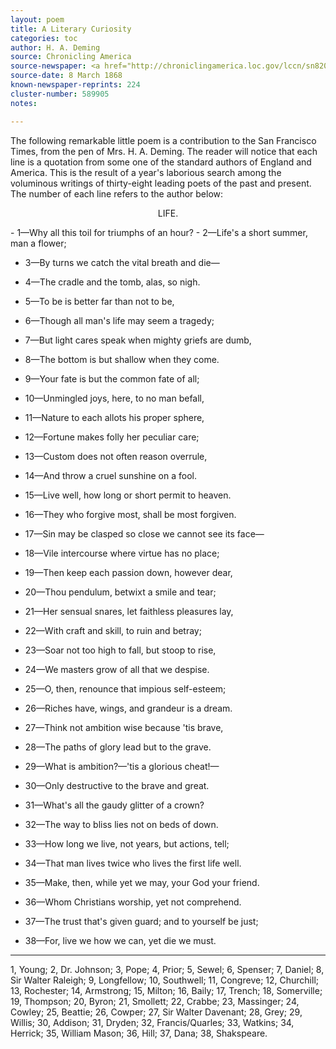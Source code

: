 ```yaml
---
layout: poem
title: A Literary Curiosity
categories: toc
author: H. A. Deming
source: Chronicling America
source-newspaper: <a href="http://chroniclingamerica.loc.gov/lccn/sn82015775/1868-03-08/ed-1/seq-3/" target="_blank"><em>The New Orleans Crescent</em></a> (New Orleans, Louisiana)
source-date: 8 March 1868
known-newspaper-reprints: 224
cluster-number: 589905
notes: 

---
```

<p>The following remarkable little poem is a contribution to the San Francisco Times, from the pen of Mrs. H. A. Deming. The reader will notice that each line is a quotation from some one of the standard authors of England and America. This is the result of a year's laborious search among the voluminous writings of thirty-eight leading poets of the past and present. The number of each line refers to the author below:</p>

<p align="center">LIFE.</p>
- 1—Why all this toil for triumphs of an hour?
- 2—Life's a short summer, man a flower;


- 3—By turns we catch the vital breath and die—
- 4—The cradle and the tomb, alas, so nigh.


- 5—To be is better far than not to be,
- 6—Though all man's life may seem a tragedy;


- 7—But light cares speak when mighty griefs are dumb,
- 8—The bottom is but shallow when they come.


- 9—Your fate is but the common fate of all;
- 10—Unmingled joys, here, to no man befall,


- 11—Nature to each allots his proper sphere,
- 12—Fortune makes folly her peculiar care;


- 13—Custom does not often reason overrule,
- 14—And throw a cruel sunshine on a fool.


- 15—Live well, how long or short permit to heaven.
- 16—They who forgive most, shall be most forgiven.


- 17—Sin may be clasped so close we cannot see its face—
- 18—Vile intercourse where virtue has no place;


- 19—Then keep each passion down, however dear,
- 20—Thou pendulum, betwixt a smile and tear;


- 21—Her sensual snares, let faithless pleasures lay,
- 22—With craft and skill, to ruin and betray;


- 23—Soar not too high to fall, but stoop to rise,
- 24—We masters grow of all that we despise.


- 25—O, then, renounce that impious self-esteem;
- 26—Riches have, wings, and grandeur is a dream.


- 27—Think not ambition wise because 'tis brave,
- 28—The paths of glory lead but to the grave.


- 29—What is ambition?—'tis a glorious cheat!—
- 30—Only destructive to the brave and great.


- 31—What's all the gaudy glitter of a crown?
- 32—The way to bliss lies not on beds of down.


- 33—How long we live, not years, but actions, tell;
- 34—That man lives twice who lives the first life well.


- 35—Make, then, while yet we may, your God your friend.
- 36—Whom Christians worship, yet not comprehend.


- 37—The trust that's given guard; and to yourself be just;
- 38—For, live we how we can, yet die we must.

---
<p>1, Young; 2, Dr. Johnson; 3, Pope; 4, Prior; 5, Sewel; 6, Spenser; 7, Daniel; 8, Sir Walter Raleigh; 9, Longfellow; 10, Southwell; 11, Congreve; 12, Churchill; 13, Rochester; 14, Armstrong; 15, Milton; 16, Baily; 17, Trench; 18, Somerville; 19, Thompson; 20, Byron; 21, Smollett; 22, Crabbe; 23, Massinger; 24, Cowley; 25, Beattie; 26, Cowper; 27, Sir Walter Davenant; 28, Grey; 29, Willis; 30, Addison; 31, Dryden; 32, Francis/Quarles; 33, Watkins; 34, Herrick; 35, William Mason; 36, Hill; 37, Dana; 38, Shakspeare.</p>
<br>

